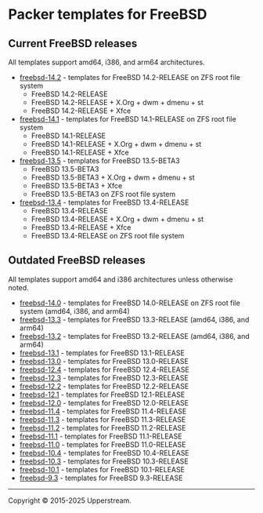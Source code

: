 # Packer templates for FreeBSD

## Current FreeBSD releases

All templates support amd64, i386, and arm64 architectures.

* [freebsd-14.2](freebsd-14.2/README.md) - templates for FreeBSD 14.2-RELEASE
  on ZFS root file system
  * FreeBSD 14.2-RELEASE
  * FreeBSD 14.2-RELEASE + X.Org + dwm + dmenu + st
  * FreeBSD 14.2-RELEASE + Xfce
* [freebsd-14.1](freebsd-14.1/README.md) - templates for FreeBSD 14.1-RELEASE
  on ZFS root file system
  * FreeBSD 14.1-RELEASE
  * FreeBSD 14.1-RELEASE + X.Org + dwm + dmenu + st
  * FreeBSD 14.1-RELEASE + Xfce
* [freebsd-13.5](freebsd-13.5/README.md) - templates for FreeBSD 13.5-BETA3
  * FreeBSD 13.5-BETA3
  * FreeBSD 13.5-BETA3 + X.Org + dwm + dmenu + st
  * FreeBSD 13.5-BETA3 + Xfce
  * FreeBSD 13.5-BETA3 on ZFS root file system
* [freebsd-13.4](freebsd-13.4/README.md) - templates for FreeBSD 13.4-RELEASE
  * FreeBSD 13.4-RELEASE
  * FreeBSD 13.4-RELEASE + X.Org + dwm + dmenu + st
  * FreeBSD 13.4-RELEASE + Xfce
  * FreeBSD 13.4-RELEASE on ZFS root file system

## Outdated FreeBSD releases

All templates support amd64 and i386 architectures unless otherwise noted.

* [freebsd-14.0](freebsd-14.0/README.md) - templates for FreeBSD 14.0-RELEASE
  on ZFS root file system (amd64, i386, and arm64)
* [freebsd-13.3](freebsd-13.3/README.md) - templates for FreeBSD 13.3-RELEASE
  (amd64, i386, and arm64)
* [freebsd-13.2](freebsd-13.2/README.md) - templates for FreeBSD 13.2-RELEASE
  (amd64, i386, and arm64)
* [freebsd-13.1](freebsd-13.1/README.md) - templates for FreeBSD 13.1-RELEASE
* [freebsd-13.0](freebsd-13.0/README.md) - templates for FreeBSD 13.0-RELEASE
* [freebsd-12.4](freebsd-12.4/README.md) - templates for FreeBSD 12.4-RELEASE
* [freebsd-12.3](freebsd-12.3/README.md) - templates for FreeBSD 12.3-RELEASE
* [freebsd-12.2](freebsd-12.2/README.md) - templates for FreeBSD 12.2-RELEASE
* [freebsd-12.1](freebsd-12.1/README.md) - templates for FreeBSD 12.1-RELEASE
* [freebsd-12.0](freebsd-12.0/README.md) - templates for FreeBSD 12.0-RELEASE
* [freebsd-11.4](freebsd-11.4/README.md) - templates for FreeBSD 11.4-RELEASE
* [freebsd-11.3](freebsd-11.3/README.md) - templates for FreeBSD 11.3-RELEASE
* [freebsd-11.2](freebsd-11.2/README.md) - templates for FreeBSD 11.2-RELEASE
* [freebsd-11.1](freebsd-11.1/README.md) - templates for FreeBSD 11.1-RELEASE
* [freebsd-11.0](freebsd-11.0/README.md) - templates for FreeBSD 11.0-RELEASE
* [freebsd-10.4](freebsd-10.4/README.md) - templates for FreeBSD 10.4-RELEASE
* [freebsd-10.3](freebsd-10.3/README.md) - templates for FreeBSD 10.3-RELEASE
* [freebsd-10.1](freebsd-10.1/README.md) - templates for FreeBSD 10.1-RELEASE
* [freebsd-9.3](freebsd-9.3/README.md) - templates for FreeBSD 9.3-RELEASE

- - -

Copyright &copy; 2015-2025 Upperstream.
